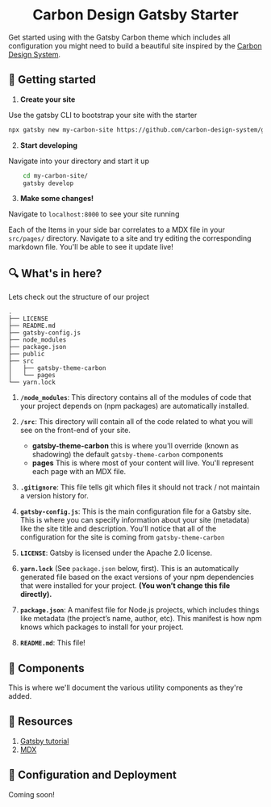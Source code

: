 <h1 align="center">
  Carbon Design Gatsby Starter
</h1>

Get started using with the Gatsby Carbon theme which includes all configuration you might need to build a beautiful site inspired by the [Carbon Design System](https://www.carbondesignsystem.com).

## 🧗 Getting started

1. **Create your site**

Use the gatsby CLI to bootstrap your site with the starter

```sh
npx gatsby new my-carbon-site https://github.com/carbon-design-system/gatsby-starter-carbon-theme
```

2. **Start developing**

Navigate into your directory and start it up

```sh
    cd my-carbon-site/
    gatsby develop
```

3. **Make some changes!**

Navigate to `localhost:8000` to see your site running

Each of the Items in your side bar correlates to a MDX file in your `src/pages/` directory. Navigate to a site and try editing the corresponding markdown file. You'll be able to see it update live!

## 🔍 What's in here?

Lets check out the structure of our project

    .
    ├── LICENSE
    ├── README.md
    ├── gatsby-config.js
    ├── node_modules
    ├── package.json
    ├── public
    ├── src
    │   ├── gatsby-theme-carbon
    │   └── pages
    └── yarn.lock

1.  **`/node_modules`**: This directory contains all of the modules of code that your project depends on (npm packages) are automatically installed.

1.  **`/src`**: This directory will contain all of the code related to what you will see on the front-end of your site.

    - **gatsby-theme-carbon** this is where you'll override (known as shadowing) the default `gatsby-theme-carbon` components
    - **pages** This is where most of your content will live. You'll represent each page with an MDX file.

1.  **`.gitignore`**: This file tells git which files it should not track / not maintain a version history for.

1.  **`gatsby-config.js`**: This is the main configuration file for a Gatsby site. This is where you can specify information about your site (metadata) like the site title and description. You'll notice that all of the configuration for the site is coming from `gatsby-theme-carbon`

1.  **`LICENSE`**: Gatsby is licensed under the Apache 2.0 license.

1.  **`yarn.lock`** (See `package.json` below, first). This is an automatically generated file based on the exact versions of your npm dependencies that were installed for your project. **(You won’t change this file directly).**

1.  **`package.json`**: A manifest file for Node.js projects, which includes things like metadata (the project’s name, author, etc). This manifest is how npm knows which packages to install for your project.

1.  **`README.md`**: This file!

## 👷‍ Components

This is where we'll document the various utility components as they're added.

## 📘 Resources

1. [Gatsby tutorial](https://www.gatsbyjs.org/tutorial/)
1. [MDX](https://mdxjs.com/)

## 🚀 Configuration and Deployment

Coming soon!
